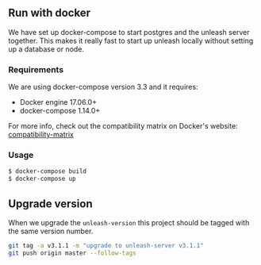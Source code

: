 ## Run with docker
We have set up docker-compose to start postgres and the unleash server together. This makes it really fast to start up
unleash locally without setting up a database or node.

### Requirements
We are using docker-compose version 3.3 and it requires:

- Docker engine 17.06.0+
- docker-compose 1.14.0+

For more info, check out the compatibility matrix on Docker's website: [compatibility-matrix](
https://docs.docker.com/compose/compose-file/compose-versioning/#compatibility-matrix)

### Usage

```bash
$ docker-compose build
$ docker-compose up
```

## Upgrade version
When we upgrade the `unleash-version` this project should be tagged with the same version number.

```bash
git tag -a v3.1.1 -m "upgrade to unleash-server v3.1.1"
git push origin master --follow-tags
```
